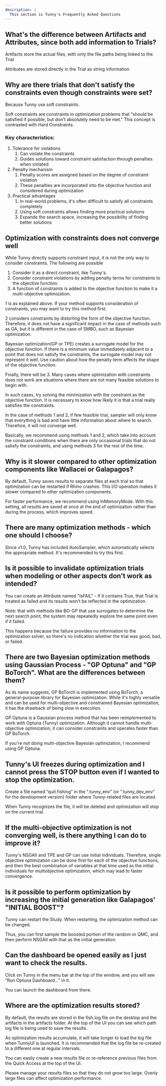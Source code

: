 ```yaml
---
description: |
  This section is Tunny's Frequently Asked Questions
---
```


## What's the difference between Artifacts and Attributes, since both add information to Trials?

Artifacts store the actual files, with only the file paths being linked to the
Trial

Attributes are stored directly in the Trial as string information

## Why are there trials that don't satisfy the constraints even though constraints were set?

Because Tunny use soft constraints.

Soft constraints are constraints in optimization problems that "should be
satisfied if possible, but don't absolutely need to be met." This concept is
contrasted with Hard Constraints.

### Key characteristics:

1. Tolerance for violations
   1. Can violate the constraints
   2. Guides solutions toward constraint satisfaction through penalties when
      violated
2. Penalty mechanism
   1. Penalty scores are assigned based on the degree of constraint violation
   2. These penalties are incorporated into the objective function and
      considered during optimization
3. Practical advantages
   1. In real-world problems, it's often difficult to satisfy all constraints
      completely
   2. Using soft constraints allows finding more practical solutions
   3. Expands the search space, increasing the possibility of finding better
      solutions

## Optimization with constraints does not converge well

While Tunny directly supports constraint input, it is not the only way to
consider constraints. The following are possible

1. Consider it as a direct constraint, like Tunny's.
2. Consider constraint violations by adding penalty terms for constraints to the
   objective function.
3. A function of constraints is added to the objective function to make it a
   multi-objective optimization.

1 is as explained above. If your method supports consideration of constraints,
you may want to try this method first.

2 considers constraints by distorting the form of the objective function.
Therefore, it does not have a significant impact in the case of methods such as
GA, but it is different in the case of SMBO, such as Bayesian optimization.

Bayesian optimization(GP or TPE) creates a surrogate model for the objective
function. If there is a minimum value immediately adjacent to a point that does
not satisfy the constraints, the surrogate model may not represent it well. Use
caution about how the penalty term affects the shape of the objective function.

Finally, there will be 3. Many cases where optimization with constraints does
not work are situations where there are not many feasible solutions to begin
with.

In such cases, try solving the minimization with the constraint as the objective
function. It is necessary to know how likely it is that a trial really satisfies
the constraints.

In the case of methods 1 and 2, if few feasible trial, sampler will only know
that everything is bad and have little information about where to search.
Therefore, it will not converge well.

Basically, we recommend using methods 1 and 2, which take into account the
constraint conditions when there are only occasional trials that do not satisfy
the constraints, and using methods 3 for the rest of the time.

## Why is it slower compared to other optimization components like Wallacei or Galapagos?

By default, Tunny saves results to separate files at each trial so that
optimization can be restarted if Rhino crashes. This I/O operation makes it
slower compared to other optimization components.

For faster performance, we recommend using InMemoryMode. With this setting, all
results are saved at once at the end of optimization rather than during the
process, which improves speed.

## There are many optimization methods - which one should I choose?

Since v1.0, Tunny has included AutoSampler, which automatically selects the
appropriate method. It's recommended to try this first.

## Is it possible to invalidate optimization trials when modeling or other aspects don't work as intended?

You can create an Attribute named "IsFAIL" - if it contains True, that Trial is
treated as failed and its results won't be reflected in the optimization.

Note: that with methods like BO-GP that use surrogates to determine the next
search point, the system may repeatedly explore the same point even if it
failed.

This happens because the failure provides no information to the optimization
solver, so there's no indication whether the trial was good, bad, or failed.

## There are two Bayesian optimization methods using Gaussian Process - "GP Optuna" and "GP BoTorch". What are the differences between them?

As its name suggests, GP BoTorch is implemented using BoTorch, a general-purpose
library for Bayesian optimization. While it's highly versatile and can be used
for multi-objective and constrained Bayesian optimization, it has the drawback
of being slow in execution.

GP Optuna is a Gaussian process method that has been reimplemented to work with
Optuna (Tunny) optimization. Although it cannot handle multi-objective
optimization, it can consider constraints and operates faster than GP BoTorch.

If you're not doing multi-objective Bayesian optimization, I recommend using GP
Optuna.

## Tunny's UI freezes during optimization and I cannot press the STOP button even if I wanted to stop the optimization.

Create a file named “quit.fishing” in the ".tunny_env" (or ".tunny_dev_env" for
the development version) folder where Tunny-related files are located.

When Tunny recognizes the file, it will be deleted and optimization will stop on
the current trial.

## If the multi-objective optimization is not converging well, is there anything I can do to improve it?

Tunny's NSGAII and TPE and GP can use initial individuals. Therefore, single
objective optimization can be done first for each of the objective functions,
and then the best combination of variables at that time used as the initial
individuals for multiobjective optimization, which may lead to faster
convergence.

## Is it possible to perform optimization by increasing the initial generation like Galapagos' "INITIAL BOOST"?

Tunny can restart the Study. When restarting, the optimization method can be
changed.

Thus, you can first sample the boosted portion of the random or QMC, and then
perform NSGAII with that as the initial generation.

## Can the dashboard be opened easily as I just want to check the results.

Click on Tunny in the menu bar at the top of the window, and you will see “Run
Optuna Dashboard...” in it.

You can launch the dashboard from there.

## Where are the optimization results stored?

By default, the results are stored in the fish.log file on the desktop and the
artifacts in the artifacts folder. At the top of the UI you can see which path
log file is being used to save the results.

As optimization results accumulate, it will take longer to load the log file
when TunnyUI is launched. It is recommended that the log file be re-created to a
different one at regular intervals.

You can easily create a new results file or re-reference previous files from the
Quick Access at the top of the UI.

Please manage your results files so that they do not grow too large. Overly
large files can affect optimization performance.

